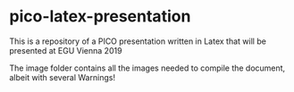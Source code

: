 # pico-latex-presentation
This is a repository of a PICO presentation written in Latex that will be presented at EGU Vienna 2019

The image folder contains all the images needed to compile the document, albeit with several Warnings!
